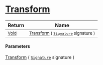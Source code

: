 # [Transform](./BinaryRasterizer-100663656.md)



| Return | Name | 
| --- | --- | 
| <sub>[Void](https://docs.microsoft.com/en-us/dotnet/api/System.Void)</sub>| <sub>[Transform](./BinaryRasterizer-100663656.md) ( [`Signature`](./../../Signature.md) signature )</sub>| <br>


#### Parameters
[Transform](./BinaryRasterizer-100663656.md) ( [`Signature`](./../../Signature.md) signature )